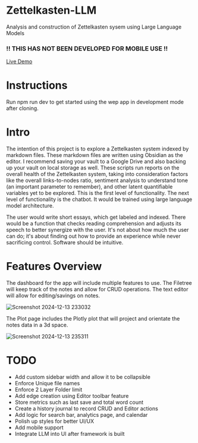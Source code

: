 # Zettelkasten-LLM
Analysis and construction of Zettelkasten sysem using Large Language Models

### !! THIS HAS NOT BEEN DEVELOPED FOR MOBILE USE !!

[Live Demo](https://zettelkasten-llm.vercel.app/)

# Instructions

Run npm run dev to get started using the wep app in development mode after cloning.

# Intro
The intention of this project is to explore a Zettelkasten system indexed by markdown files. These markdown files are written using Obsidian as the editor. I recommend saving your vault to a Google Drive and also backing up your vault on local storage as well. These scripts run reports on the overall health of the Zettelkasten system, taking into consideration factors like the overall links-to-nodes ratio, sentiment analysis to understand tone (an important parameter to remember), and other latent quantifiable variables yet to be explored. This is the first level of functionality. The next level of functionality is the chatbot. It would be trained using large language model architecture.

The user would write short essays, which get labeled and indexed. There would be a function that checks reading comprehension and adjusts its speech to better synergize with the user. It's not about how much the user can do; it's about finding out how to provide an experience while never sacrificing control. Software should be intuitive.

# Features Overview

The dashboard for the app will include multiple features to use. The Filetree will keep track of the notes and allow for CRUD operations. The text editor will allow for editing/savings on notes.

![Screenshot 2024-12-13 233032](https://github.com/user-attachments/assets/390b1a44-bf75-4cc9-8669-fb625afcecef)

The Plot page includes the Plotly plot that will project and orientate the notes data in a 3d space.

![Screenshot 2024-12-13 235311](https://github.com/user-attachments/assets/97213785-14bf-4735-99f2-fa0f17dd0271)

# TODO
- Add custom sidebar width and allow it to be collapsible
- Enforce Unique file names
- Enforce 2 Layer Folder limit
- Add edge creation using Editor toolbar feature
- Store metrics such as last save and total word count
- Create a history journal to record CRUD and Editor actions
- Add logic for search bar, analytics page, and calendar
- Polish up styles for better UI/UX
- Add mobile support
- Integrate LLM into UI after framework is built
